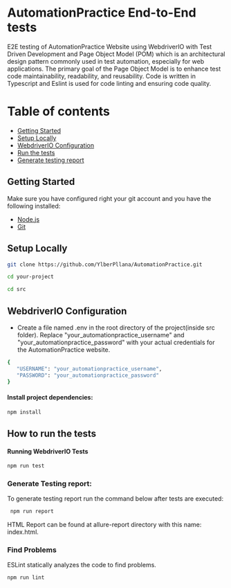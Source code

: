 # AutomationPractice End-to-End tests
E2E testing of AutomationPractice Website using WebdriverIO with Test Driven Development and Page Object Model (POM) which is an architectural design pattern commonly used in test automation, especially for web applications. The primary goal of the Page Object Model is to enhance test code maintainability, readability, and reusability. Code is written in Typescript and Eslint is used for code linting and ensuring code quality.

# Table of contents

* [Getting Started](#get-started)
* [Setup Locally](#setup-locally)
* [WebdriverIO Configuration](#webdriverio-configuration)
* [Run the tests](#run-the-tests)
* [Generate testing report](#generate-testing-report)

## Getting Started
Make sure you have configured right your git account and you have the following installed:

- [Node.js](https://nodejs.org/)
- [Git](https://git-scm.com/)

## Setup Locally
 ```bash
 git clone https://github.com/YlberPllana/AutomationPractice.git
 ```
 ```bash
 cd your-project
 ```
 ```bash
 cd src
 ```
## WebdriverIO Configuration
* Create a file named .env in the root directory of the project(inside src folder). Replace "your_automationpractice_username" and "your_automationpractice_password" with your actual credentials for the AutomationPractice website.
 ```bash
{
    "USERNAME": "your_automationpractice_username",
    "PASSWORD": "your_automationpractice_password"
}
 ```

#### Install project dependencies:
 ```bash
 npm install
 ```
## How to run the tests
#### Running WebdriverIO Tests
 ```bash
 npm run test
 ```

### Generate Testing report:

To generate testing report run the command below after tests are executed:
```bash
 npm run report
 ```
HTML Report can be found at allure-report directory with this name: index.html.

### Find Problems

ESLint statically analyzes the code to find problems.

```bash
npm run lint
```